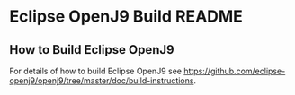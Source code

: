 <!--
(c) Copyright IBM Corp. 2017, 2022 All Rights Reserved

This code is free software; you can redistribute it and/or modify it
under the terms of the GNU General Public License version 2 only, as
published by the Free Software Foundation.

IBM designates this particular file as subject to the "Classpath" exception
as provided by IBM in the LICENSE file that accompanied this code.

This code is distributed in the hope that it will be useful, but WITHOUT
ANY WARRANTY; without even the implied warranty of MERCHANTABILITY or
FITNESS FOR A PARTICULAR PURPOSE.  See the GNU General Public License
version 2 for more details (a copy is included in the LICENSE file that
accompanied this code).

You should have received a copy of the GNU General Public License version
2 along with this work; if not, see <http://www.gnu.org/licenses/>.
-->
# Eclipse OpenJ9 Build README

## How to Build Eclipse OpenJ9

For details of how to build Eclipse OpenJ9 see https://github.com/eclipse-openj9/openj9/tree/master/doc/build-instructions.
